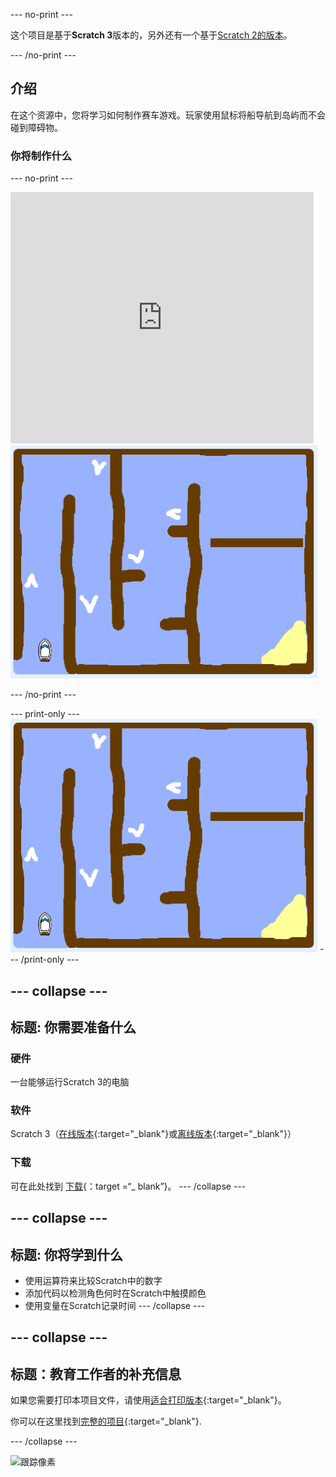 \--- no-print \---

这个项目是基于**Scratch 3**版本的，另外还有一个基于[Scratch 2的版本](https://projects.raspberrypi.org/en/projects/boat-race-scratch2)。

\--- /no-print \---

## 介绍

在这个资源中，您将学习如何制作赛车游戏。玩家使用鼠标将船导航到岛屿而不会碰到障碍物。

### 你将制作什么

\--- no-print \---

<div class="scratch-preview">
  <iframe allowtransparency="true" width="485" height="402" src="https://scratch.mit.edu/projects/embed/276662533/?autostart=false" frameborder="0" scrolling="no"></iframe>
  <img src="images/boat_race_demo.png">
</div>

\--- /no-print \---

\--- print-only \--- ![boat race demo](images/boat_race_demo.png) \--- /print-only \---

## \--- collapse \---

## 标题: 你需要准备什么

### 硬件

一台能够运行Scratch 3的电脑

### 软件

Scratch 3（[在线版本](https://rpf.io/scratchon){:target="_blank"}或[离线版本](https://rpf.io/scratchoff){:target="_blank"}）

### 下载

可在此处找到 [下载](http://rpf.io/p/en/boat-race-go){：target =“_ blank”}。 \--- /collapse \---

## \--- collapse \---

## 标题: 你将学到什么

- 使用运算符来比较Scratch中的数字
- 添加代码以检测角色何时在Scratch中触摸颜色
- 使用变量在Scratch记录时间 \--- /collapse \---

## \--- collapse \---

## 标题：教育工作者的补充信息

如果您需要打印本项目文件，请使用[适合打印版本](https://projects.raspberrypi.org/en/projects/boat-race/print){:target="_blank"}。

你可以在这里找到[完整的项目](http://rpf.io/p/en/boat-race-get){:target="_blank"}.

\--- /collapse \---

![跟踪像素](https://code.org/api/hour/begin_codeclub_boatrace.png)